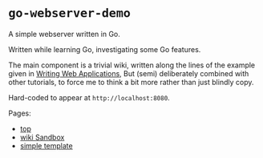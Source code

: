`go-webserver-demo`
===================

A simple webserver written in Go.

Written while learning Go, investigating some Go features.

The main component is a trivial wiki, written along the lines of the example
given in [Writing Web Applications](https://golang.org/doc/articles/wiki/),
But (semi) deliberately combined with other tutorials, to force me to
think a bit more rather than just blindly copy.

Hard-coded to appear at `http://localhost:8080`.

Pages:

- [top](http://localhost:8080/)
- [wiki Sandbox](http://localhost:8080/wiki/view/SandBox)
- [simple template](http://localhost:8080/simple)
